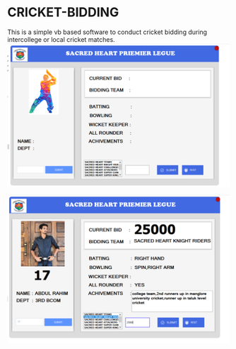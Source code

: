 # CRICKET-BIDDING
This is a simple vb based software to conduct cricket bidding during intercollege or local cricket matches.
![playerbidder1](https://github.com/el3ktraz/CRICKET-BIDDING/blob/main/SHPL/resources/Screenshot_9.png)

![playerbidder1](https://github.com/el3ktraz/CRICKET-BIDDING/blob/main/SHPL/resources/Screenshot_10.png)

